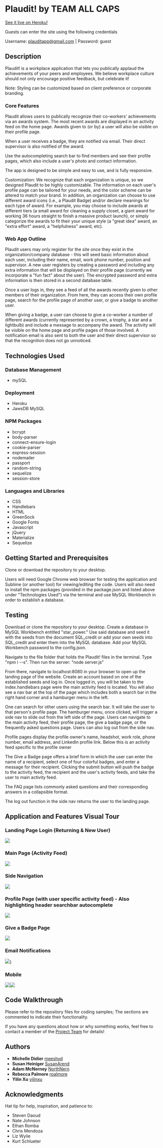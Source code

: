 # Plaudit! by TEAM ALL CAPS

[See it live on Heroku!](https://plauditapp.herokuapp.com)

Guests can enter the site using the following credentials

Username: plauditapp@gmail.com | Password: guest

## Description

Plaudit! is a workplace application that lets you publically applaud the achievements of your peers and employees. We believe workplace culture should not only encourage positive feedback, but celebrate it!

Note: Styling can be customized based on client preference or corporate branding.

### Core Features

Plaudit allows users to publically recognize their co-workers' achievements via an awards system. The most recent awards are displayed in an activity feed on the home page. Awards given to (or by) a user will also be visible on their profile page. 

When a user receives a badge, they are notified via email. Their direct supervisor is also notified of the award.

Use the autocompleting search bar to find members and see their profile pages, which also include a user's photo and contact information. 

The app is designed to be simple and easy to use, and is fully responsive.

Customization: We recognize that each organization is unique, so we designed Plaudit to be highly customizable. The information on each user's profile page can be tailored for your needs, and the color scheme can be altered to match your brand. In addition, an organization can choose to use different award icons (i.e., a Plaudit Badge) and/or declare meanings for each type of award. For example, you may choose to include awards at different tiers (a small award for cleaning a supply closet, a giant award for working 36 hours straight to finish a massive product launch), or simply categorize the awards to fit their your unique style (a "great idea" award, an "extra effort" award, a "helpfulness" award, etc).  

### Web App Outline

Plaudit users may only register for the site once they exist in the organization/company database - this will seed basic information about each user, including their name, email, work phone number, position and supervisor. A new user registers by creating a password and including any extra information that will be displayed on their profile page (currently we incorporate a "fun fact" about the user). The encrypted password and extra information is then stored in a second database table.

Once a user logs in, they see a feed of all the awards recently given to other members of their organization. From here, they can access their own profile page, search for the profile page of another user, or give a badge to another user.

When giving a badge, a user can choose to give a co-worker a number of different awards (currently represented by a crown, a trophy, a star and a lightbulb) and include a message to accompany the award. The activity will be visible on the home page and profile pages of those involved. A notification email is also sent to both the user and their direct supervisor so that the recognition does not go unnoticed. 

## Technologies Used

### Database Management
* mySQL

### Deployment
* Heroku
* JawsDB MySQL

### NPM Packages
* bcrypt
* body-parser
* connect-ensure-login
* cookie-parser
* express-session
* nodemailer
* passport
* random-string
* sequelize
* session-store

### Languages and Libraries
* CSS
* Handlebars
* HTML
* GreenSock
* Google Fonts
* Javascript
* jQuery
* Materialize
* Sequelize

## Getting Started and Prerequisites

Clone or download the repository to your desktop.

Users will need Google Chrome web browser for testing the application and Sublime (or another tool) for viewing/editing the code.  Users will also need to install the npm packages (provided in the package.json and listed above under "Technologies Used") via the terminal and use MySQL Workbench in order to establish a database.

## Testing

Download or clone the repository to your desktop.  Create a database in MySQL Workbench entitled "star_power."  Use said database and seed it with the seeds from the document SQL_credit or add your own seeds into SQL_credit and enter them into the MySQL database.  Add your MySQL Workbench password to the config.json.

Navigate to the file folder that holds the Plaudit! files in the terminal.  Type "npm i --s".  Then run the server: "node server.js" 

From there, navigate to localhost:8080 in your browser to open up the landing page of the website. Create an account based on one of the established seeds and log in.  Once logged in, you will be taken to the index.handlebars page were the main activity feed is located.  You will also see a nav bar at the top of the page which includes both a search bar in the right hand corner and a hamburger menu in the left. 

One can search for other users using the search bar.  It will take the user to that person's profile page.  The hamburger menu, once clicked, will trigger a side nav to slide out from the left side of the page.  Users can navigate to the main activity feed, their profile page, the give a badge page, or the frequently asked questions page.  Users can also log out from the side nav.

Profile pages display the profile owner's name, headshot, work role, phone number, email address, and LinkedIn profile link.  Below this is an activity feed specific to the profile owner

The Give a Badge page offers a brief form in which the user can enter the name of a recipient, select one of four colorful badges, and enter a message for their recipient.  Clicking the submit button will push the badge to the activity feed, the recipient and the user's activity feeds, and take the user to main activity feed.

The FAQ page lists commonly asked questions and their corresponding answers in a collapsible format.

The log out function in the side nav returns the user to the landing page.


## Application and Features Visual Tour

### Landing Page Login (Returning & New User)
![](http://i.imgur.com/AzRdz81.png)  

### Main Page (Activity Feed)
![](http://i.imgur.com/L4c2ypI.png)

### Side Navigation
![](http://i.imgur.com/6a6Ob6M.png)

### Profile Page (with user specific activity feed) - Also highlighting header searchbar autocomplete
![](http://i.imgur.com/OCxPxs7.png) 

### Give a Badge Page 
![](http://i.imgur.com/bgjwy1q.png) 

### Email Notifications
![](http://i.imgur.com/Ar1ZS6b.png)) 

### Mobile
![](http://i.imgur.com/FXdy6iv.png)![](http://i.imgur.com/YGVDg1p.png)

## Code Walkthrough
Please refer to the repository files for coding samples; The sections are commented to indicate their functionality.

If you have any questions about how or why something works, feel free to contact a member of the [Project Team](https://github.com/SusanArend/TeamAllCaps) for details!

## Authors
* **Michelle Didier** [meeshyd](https://github.com/meeshyd)
* **Susan Heiniger** [SusanArend](https://github.com/SusanArend)
* **Adam McNerney** [NorthNern](https://github.com/NorthNern)
* **Rebecca Palmore** [rpalmore](https://github.com/rpalmore)
* **Yilin Xu** [yilinxu](https://github.com/yilinxu)

## Acknowledgments
Hat tip for help, inspiration, and patience to:

* Steven Daoud
* Nate Johnson
* Ethan Romba
* Chris Mendoza
* Liz Wylie
* Kurt Schlueter